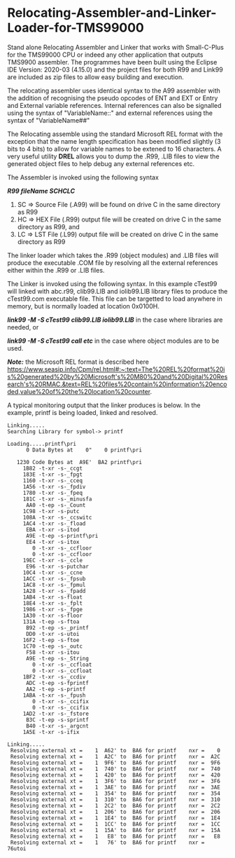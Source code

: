 # Relocating-Assembler-and-Linker-Loader-for-TMS99000
Stand alone Relocating Assembler and Linker that works with Small-C-Plus for the TMS99000 CPU or indeed any other application that outputs TMS9900 assembler.  The programmes have been built using the Eclipse IDE Version: 2020-03 (4.15.0) and the project files for both R99 and Link99 are included as zip files to allow easy building and execution.

The relocating assembler uses identical syntax to the A99 assembler with the addition of recognising the pseudo opcodes of ENT and EXT or Entry and External variable references.  Internal references can also be signalled using the syntax of "VariableName::" and external references using the syntax of "VariableName##"

The Relocating assemble using the standard Microsoft REL format with the exception that the name length specification has been modified slightly (3 bits to 4 bits) to allow for variable names to be extened to 16 characters.  A very useful utility **DREL** allows you to dump the .R99, .LIB files to view the generated object files to help debug any external references etc.

The Assembler is invoked using the following syntax

***R99 fileName SCHCLC*** 
1.   SC => Source File (.A99) will be found on drive C in the same directory as R99
2.   HC => HEX File (.R99) output file will be created on drive C in the same directory as R99, and
3.   LC => LST File (.L99) output file will be created on drive C in the same directory as R99

The linker loader which takes the .R99 (object modules) and .LIB files will produce the executable .COM file by resolving all the external references either within the .R99 or .LIB files.

The Linker is invoked using the following syntax.  In this example cTest99 will linked with abc.r99, clib99.LIB and iolib99.LIB library files to produce the cTest99.com executable file.   This file can be targetted to load anywhere in memory, but is normally loaded at location 0x0100H.

***link99  -M  -S cTest99 clib99.LIB iolib99.LIB*** in the case where libraries are needed, or

***link99  -M  -S cTest99 call etc*** in the case where object modules are to be used. 

***Note:*** the Microsoft REL format is described here https://www.seasip.info/Cpm/rel.html#:~:text=The%20REL%20format%20is%20generated%20by%20Microsoft's%20M80%20and%20Digital%20Research's%20RMAC.&text=REL%20files%20contain%20information%20encoded,value%20of%20the%20location%20counter.

  
A typical monitoring output that the linker produces is below.  In the example, printf is being loaded, linked and resolved.
```
Linking.....
Searching Library for symbol-> printf    

Loading.....printf\pri
      0 Data Bytes at    0"    0 printf\pri

   1230 Code Bytes at  A9E'  BA2 printf\pri
     1B82 -t-xr -s-_ccgt     
     183E -t-xr -s-_fpgt     
     1160 -t-xr -s-_cceq     
     1A56 -t-xr -s-_fpdiv    
     1780 -t-xr -s-_fpeq     
     181C -t-xr -s-_minusfa  
      AA0 -t-ep -s-_Count    
     1C98 -t-xr -s-putc      
     108A -t-xr -s-_ccswitc  
     1AC4 -t-xr -s-_fload    
      EBA -t-xr -s-itod      
      A9E -t-ep -s-printf\pri
      EE4 -t-xr -s-itox      
        0 -t-xr -s-_ccfloor  
        0 -t-xr -s-_ccfloor  
     19EC -t-xr -s-_ccle     
      E96 -t-xr -s-putchar   
     10C4 -t-xr -s-_ccne     
     1ACC -t-xr -s-_fpsub    
     1AC8 -t-xr -s-_fpmul    
     1A28 -t-xr -s-_fpadd    
     1AB4 -t-xr -s-float     
     18E4 -t-xr -s-_fplt     
     1986 -t-xr -s-_fpge     
     1A30 -t-xr -s-floor     
     131A -t-ep -s-ftoa      
      B92 -t-ep -s-_printf   
      DD0 -t-xr -s-utoi      
     16F2 -t-ep -s-ftoe      
     1C70 -t-ep -s-_outc     
      F58 -t-xr -s-itou      
      A9E -t-ep -s-_String   
        0 -t-xr -s-_ccfloat  
        0 -t-xr -s-_ccfloat  
     1BF2 -t-xr -s-_ccdiv    
      ADC -t-ep -s-fprintf   
      AA2 -t-ep -s-printf    
     1ABA -t-xr -s-_fpush    
        0 -t-xr -s-_ccifix   
        0 -t-xr -s-_ccifix   
     1AD2 -t-xr -s-_fstore   
      B3C -t-ep -s-sprintf   
      B40 -t-xr -s-_argcnt   
     1A5E -t-xr -s-ifix      

Linking.....
 Resolving external xt =    1  A62' to  BA6 for printf    nxr =    0
 Resolving external xt =    1  A2C' to  BA6 for printf    nxr =  A2C
 Resolving external xt =    1  9F6' to  BA6 for printf    nxr =  9F6
 Resolving external xt =    1  740' to  BA6 for printf    nxr =  740
 Resolving external xt =    1  420' to  BA6 for printf    nxr =  420
 Resolving external xt =    1  3F6' to  BA6 for printf    nxr =  3F6
 Resolving external xt =    1  3AE' to  BA6 for printf    nxr =  3AE
 Resolving external xt =    1  354' to  BA6 for printf    nxr =  354
 Resolving external xt =    1  310' to  BA6 for printf    nxr =  310
 Resolving external xt =    1  2C2' to  BA6 for printf    nxr =  2C2
 Resolving external xt =    1  206' to  BA6 for printf    nxr =  206
 Resolving external xt =    1  1E4' to  BA6 for printf    nxr =  1E4
 Resolving external xt =    1  1CC' to  BA6 for printf    nxr =  1CC
 Resolving external xt =    1  15A' to  BA6 for printf    nxr =  15A
 Resolving external xt =    1   E8' to  BA6 for printf    nxr =   E8
 Resolving external xt =    1   76' to  BA6 for printf    nxr =   76utoi  
```
